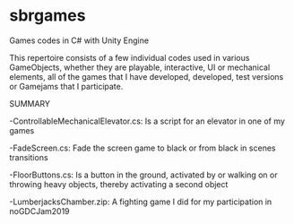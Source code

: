 # sbrgames
Games codes in C# with Unity Engine

This repertoire consists of a few individual codes used in various GameObjects,
whether they are playable, interactive, UI or mechanical elements,
all of the games that I have developed, developed, test versions or Gamejams that I participate.

SUMMARY

-ControllableMechanicalElevator.cs: Is a script for an elevator in one of my games

-FadeScreen.cs: Fade the screen game to black or from black in scenes transitions

-FloorButtons.cs: Is a button in the ground, activated by or walking on or throwing heavy objects, thereby activating a second object

-LumberjacksChamber.zip: A fighting game I did for my participation in noGDCJam2019
